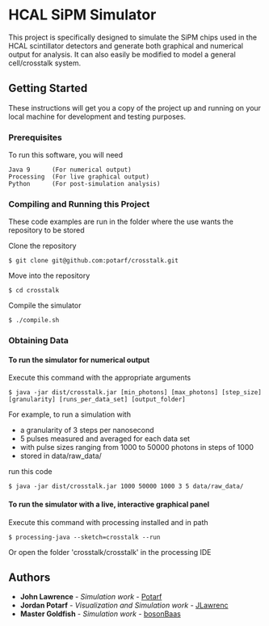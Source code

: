 # HCAL SiPM Simulator                                                            
                                                                                 
This project is specifically designed to simulate the SiPM chips used in the     
HCAL scintillator detectors and generate both graphical and numerical output for 
analysis. It can also easily be modified to model a general cell/crosstalk 
system.

## Getting Started

These instructions will get you a copy of the project up and running on your 
local machine for development and testing purposes.

### Prerequisites

To run this software, you will need
```
Java 9      (For numerical output)
Processing  (For live graphical output)
Python      (For post-simulation analysis)
```

### Compiling and Running this Project

These code examples are run in the folder where the use wants the repository to be stored

Clone the repository

```Shell
$ git clone git@github.com:potarf/crosstalk.git
```

Move into the repository

```Shell
$ cd crosstalk
```

Compile the simulator

```Shell
$ ./compile.sh
```

### Obtaining Data

#### To run the simulator for numerical output

Execute this command with the appropriate arguments

```Shell
$ java -jar dist/crosstalk.jar [min_photons] [max_photons] [step_size] [granularity] [runs_per_data_set] [output_folder]
```

For example, to run a simulation with 
-    a granularity of 3 steps per nanosecond
-    5 pulses measured and averaged for each data set
-    with pulse sizes ranging from 1000 to 50000 photons in steps of 1000
-    stored in data/raw_data/

run this code

```Shell
$ java -jar dist/crosstalk.jar 1000 50000 1000 3 5 data/raw_data/
```

#### To run the simulator with a live, interactive graphical panel

Execute this command with processing installed and in path

```Shell
$ processing-java --sketch=crosstalk --run
```

Or open the folder 'crosstalk/crosstalk' in the processing IDE

## Authors

* **John Lawrence** - *Simulation work* - [Potarf](https://github.com/Potarf)
* **Jordan Potarf** - *Visualization and Simulation work* - [JLawrenc](https://github.com/JLawrenc)
* **Master Goldfish** - *Simulation work* - [bosonBaas](https://github.com/bosonBaas)
